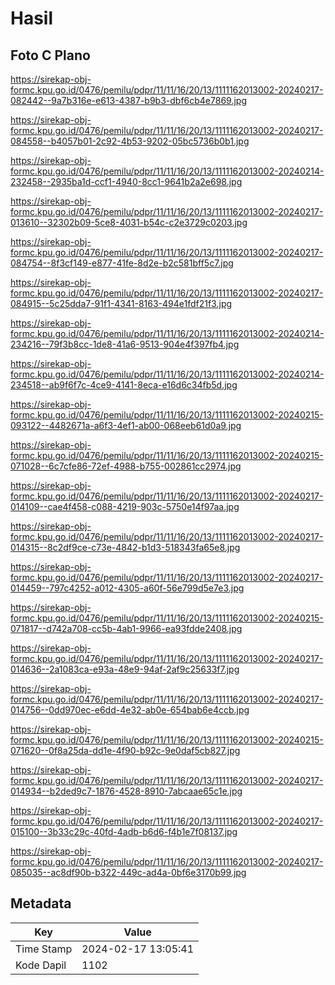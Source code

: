 # Hasil

## Foto C Plano

https://sirekap-obj-formc.kpu.go.id/0476/pemilu/pdpr/11/11/16/20/13/1111162013002-20240217-082442--9a7b316e-e613-4387-b9b3-dbf6cb4e7869.jpg

https://sirekap-obj-formc.kpu.go.id/0476/pemilu/pdpr/11/11/16/20/13/1111162013002-20240217-084558--b4057b01-2c92-4b53-9202-05bc5736b0b1.jpg

https://sirekap-obj-formc.kpu.go.id/0476/pemilu/pdpr/11/11/16/20/13/1111162013002-20240214-232458--2935ba1d-ccf1-4940-8cc1-9641b2a2e698.jpg

https://sirekap-obj-formc.kpu.go.id/0476/pemilu/pdpr/11/11/16/20/13/1111162013002-20240217-013610--32302b09-5ce8-4031-b54c-c2e3729c0203.jpg

https://sirekap-obj-formc.kpu.go.id/0476/pemilu/pdpr/11/11/16/20/13/1111162013002-20240217-084754--8f3cf149-e877-41fe-8d2e-b2c581bff5c7.jpg

https://sirekap-obj-formc.kpu.go.id/0476/pemilu/pdpr/11/11/16/20/13/1111162013002-20240217-084915--5c25dda7-91f1-4341-8163-494e1fdf21f3.jpg

https://sirekap-obj-formc.kpu.go.id/0476/pemilu/pdpr/11/11/16/20/13/1111162013002-20240214-234216--79f3b8cc-1de8-41a6-9513-904e4f397fb4.jpg

https://sirekap-obj-formc.kpu.go.id/0476/pemilu/pdpr/11/11/16/20/13/1111162013002-20240214-234518--ab9f6f7c-4ce9-4141-8eca-e16d6c34fb5d.jpg

https://sirekap-obj-formc.kpu.go.id/0476/pemilu/pdpr/11/11/16/20/13/1111162013002-20240215-093122--4482671a-a6f3-4ef1-ab00-068eeb61d0a9.jpg

https://sirekap-obj-formc.kpu.go.id/0476/pemilu/pdpr/11/11/16/20/13/1111162013002-20240215-071028--6c7cfe86-72ef-4988-b755-002861cc2974.jpg

https://sirekap-obj-formc.kpu.go.id/0476/pemilu/pdpr/11/11/16/20/13/1111162013002-20240217-014109--cae4f458-c088-4219-903c-5750e14f97aa.jpg

https://sirekap-obj-formc.kpu.go.id/0476/pemilu/pdpr/11/11/16/20/13/1111162013002-20240217-014315--8c2df9ce-c73e-4842-b1d3-518343fa65e8.jpg

https://sirekap-obj-formc.kpu.go.id/0476/pemilu/pdpr/11/11/16/20/13/1111162013002-20240217-014459--797c4252-a012-4305-a60f-56e799d5e7e3.jpg

https://sirekap-obj-formc.kpu.go.id/0476/pemilu/pdpr/11/11/16/20/13/1111162013002-20240215-071817--d742a708-cc5b-4ab1-9966-ea93fdde2408.jpg

https://sirekap-obj-formc.kpu.go.id/0476/pemilu/pdpr/11/11/16/20/13/1111162013002-20240217-014636--2a1083ca-e93a-48e9-94af-2af9c25633f7.jpg

https://sirekap-obj-formc.kpu.go.id/0476/pemilu/pdpr/11/11/16/20/13/1111162013002-20240217-014756--0dd970ec-e6dd-4e32-ab0e-654bab6e4ccb.jpg

https://sirekap-obj-formc.kpu.go.id/0476/pemilu/pdpr/11/11/16/20/13/1111162013002-20240215-071620--0f8a25da-dd1e-4f90-b92c-9e0daf5cb827.jpg

https://sirekap-obj-formc.kpu.go.id/0476/pemilu/pdpr/11/11/16/20/13/1111162013002-20240217-014934--b2ded9c7-1876-4528-8910-7abcaae65c1e.jpg

https://sirekap-obj-formc.kpu.go.id/0476/pemilu/pdpr/11/11/16/20/13/1111162013002-20240217-015100--3b33c29c-40fd-4adb-b6d6-f4b1e7f08137.jpg

https://sirekap-obj-formc.kpu.go.id/0476/pemilu/pdpr/11/11/16/20/13/1111162013002-20240217-085035--ac8df90b-b322-449c-ad4a-0bf6e3170b99.jpg


## Metadata

| Key        | Value               |
| ---------- | ------------------- |
| Time Stamp | 2024-02-17 13:05:41 |
| Kode Dapil | 1102                |




